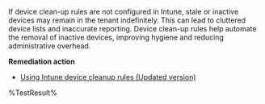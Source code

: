 If device clean-up rules are not configured in Intune, stale or inactive devices may remain in the tenant indefinitely. This can lead to cluttered device lists and inaccurate reporting. Device clean-up rules help automate the removal of inactive devices, improving hygiene and reducing administrative overhead.

**Remediation action**

- [Using Intune device cleanup rules (Updated version)](https://techcommunity.microsoft.com/blog/devicemanagementmicrosoft/using-intune-device-cleanup-rules-updated-version/3760854)

<!--- Results --->
%TestResult%

